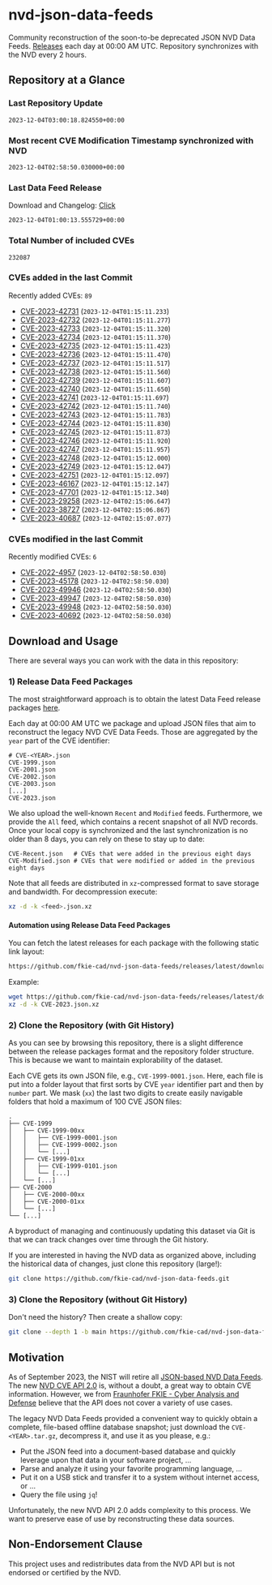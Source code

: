 # nvd-json-data-feeds

Community reconstruction of the soon-to-be deprecated JSON NVD Data Feeds. 
[Releases](https://github.com/fkie-cad/nvd-json-data-feeds/releases/latest) each day at 00:00 AM UTC.
Repository synchronizes with the NVD every 2 hours.

## Repository at a Glance

### Last Repository Update

```plain
2023-12-04T03:00:18.824550+00:00
```

### Most recent CVE Modification Timestamp synchronized with NVD

```plain
2023-12-04T02:58:50.030000+00:00
```

### Last Data Feed Release

Download and Changelog: [Click](https://github.com/fkie-cad/nvd-json-data-feeds/releases/latest)

```plain
2023-12-04T01:00:13.555729+00:00
```

### Total Number of included CVEs

```plain
232087
```

### CVEs added in the last Commit

Recently added CVEs: `89`

* [CVE-2023-42731](CVE-2023/CVE-2023-427xx/CVE-2023-42731.json) (`2023-12-04T01:15:11.233`)
* [CVE-2023-42732](CVE-2023/CVE-2023-427xx/CVE-2023-42732.json) (`2023-12-04T01:15:11.277`)
* [CVE-2023-42733](CVE-2023/CVE-2023-427xx/CVE-2023-42733.json) (`2023-12-04T01:15:11.320`)
* [CVE-2023-42734](CVE-2023/CVE-2023-427xx/CVE-2023-42734.json) (`2023-12-04T01:15:11.370`)
* [CVE-2023-42735](CVE-2023/CVE-2023-427xx/CVE-2023-42735.json) (`2023-12-04T01:15:11.423`)
* [CVE-2023-42736](CVE-2023/CVE-2023-427xx/CVE-2023-42736.json) (`2023-12-04T01:15:11.470`)
* [CVE-2023-42737](CVE-2023/CVE-2023-427xx/CVE-2023-42737.json) (`2023-12-04T01:15:11.517`)
* [CVE-2023-42738](CVE-2023/CVE-2023-427xx/CVE-2023-42738.json) (`2023-12-04T01:15:11.560`)
* [CVE-2023-42739](CVE-2023/CVE-2023-427xx/CVE-2023-42739.json) (`2023-12-04T01:15:11.607`)
* [CVE-2023-42740](CVE-2023/CVE-2023-427xx/CVE-2023-42740.json) (`2023-12-04T01:15:11.650`)
* [CVE-2023-42741](CVE-2023/CVE-2023-427xx/CVE-2023-42741.json) (`2023-12-04T01:15:11.697`)
* [CVE-2023-42742](CVE-2023/CVE-2023-427xx/CVE-2023-42742.json) (`2023-12-04T01:15:11.740`)
* [CVE-2023-42743](CVE-2023/CVE-2023-427xx/CVE-2023-42743.json) (`2023-12-04T01:15:11.783`)
* [CVE-2023-42744](CVE-2023/CVE-2023-427xx/CVE-2023-42744.json) (`2023-12-04T01:15:11.830`)
* [CVE-2023-42745](CVE-2023/CVE-2023-427xx/CVE-2023-42745.json) (`2023-12-04T01:15:11.873`)
* [CVE-2023-42746](CVE-2023/CVE-2023-427xx/CVE-2023-42746.json) (`2023-12-04T01:15:11.920`)
* [CVE-2023-42747](CVE-2023/CVE-2023-427xx/CVE-2023-42747.json) (`2023-12-04T01:15:11.957`)
* [CVE-2023-42748](CVE-2023/CVE-2023-427xx/CVE-2023-42748.json) (`2023-12-04T01:15:12.000`)
* [CVE-2023-42749](CVE-2023/CVE-2023-427xx/CVE-2023-42749.json) (`2023-12-04T01:15:12.047`)
* [CVE-2023-42751](CVE-2023/CVE-2023-427xx/CVE-2023-42751.json) (`2023-12-04T01:15:12.097`)
* [CVE-2023-46167](CVE-2023/CVE-2023-461xx/CVE-2023-46167.json) (`2023-12-04T01:15:12.147`)
* [CVE-2023-47701](CVE-2023/CVE-2023-477xx/CVE-2023-47701.json) (`2023-12-04T01:15:12.340`)
* [CVE-2023-29258](CVE-2023/CVE-2023-292xx/CVE-2023-29258.json) (`2023-12-04T02:15:06.647`)
* [CVE-2023-38727](CVE-2023/CVE-2023-387xx/CVE-2023-38727.json) (`2023-12-04T02:15:06.867`)
* [CVE-2023-40687](CVE-2023/CVE-2023-406xx/CVE-2023-40687.json) (`2023-12-04T02:15:07.077`)


### CVEs modified in the last Commit

Recently modified CVEs: `6`

* [CVE-2022-4957](CVE-2022/CVE-2022-49xx/CVE-2022-4957.json) (`2023-12-04T02:58:50.030`)
* [CVE-2023-45178](CVE-2023/CVE-2023-451xx/CVE-2023-45178.json) (`2023-12-04T02:58:50.030`)
* [CVE-2023-49946](CVE-2023/CVE-2023-499xx/CVE-2023-49946.json) (`2023-12-04T02:58:50.030`)
* [CVE-2023-49947](CVE-2023/CVE-2023-499xx/CVE-2023-49947.json) (`2023-12-04T02:58:50.030`)
* [CVE-2023-49948](CVE-2023/CVE-2023-499xx/CVE-2023-49948.json) (`2023-12-04T02:58:50.030`)
* [CVE-2023-40692](CVE-2023/CVE-2023-406xx/CVE-2023-40692.json) (`2023-12-04T02:58:50.030`)


## Download and Usage

There are several ways you can work with the data in this repository:

### 1) Release Data Feed Packages

The most straightforward approach is to obtain the latest Data Feed release packages [here](https://github.com/fkie-cad/nvd-json-data-feeds/releases/latest).

Each day at 00:00 AM UTC we package and upload JSON files that aim to reconstruct the legacy NVD CVE Data Feeds.
Those are aggregated by the `year` part of the CVE identifier:

```
# CVE-<YEAR>.json
CVE-1999.json
CVE-2001.json
CVE-2002.json
CVE-2003.json
[...]
CVE-2023.json
```

We also upload the well-known `Recent` and `Modified` feeds.
Furthermore, we provide the `All` feed, which contains a recent snapshot of all NVD records.
Once your local copy is synchronized and the last synchronization is no older than 8 days, you can rely on these to stay up to date:

```plain
CVE-Recent.json   # CVEs that were added in the previous eight days
CVE-Modified.json # CVEs that were modified or added in the previous eight days
```

Note that all feeds are distributed in `xz`-compressed format to save storage and bandwidth.
For decompression execute:

```sh
xz -d -k <feed>.json.xz
```


#### Automation using Release Data Feed Packages

You can fetch the latest releases for each package with the following static link layout:

```sh
https://github.com/fkie-cad/nvd-json-data-feeds/releases/latest/download/CVE-<YEAR>.json.xz
```

Example:

```sh
wget https://github.com/fkie-cad/nvd-json-data-feeds/releases/latest/download/CVE-2023.json.xz
xz -d -k CVE-2023.json.xz
```

### 2) Clone the Repository (with Git History)

As you can see by browsing this repository, there is a slight difference between the release packages format and the repository folder structure.
This is because we want to maintain explorability of the dataset.

Each CVE gets its own JSON file, e.g., `CVE-1999-0001.json`.
Here, each file is put into a folder layout that first sorts by CVE `year` identifier part and then by `number` part.
We mask (`xx`) the last two digits to create easily navigable folders that hold a maximum of 100 CVE JSON files:

```plain
.
├── CVE-1999
│   ├── CVE-1999-00xx
│   │   ├── CVE-1999-0001.json
│   │   ├── CVE-1999-0002.json
│   │   └── [...]
│   ├── CVE-1999-01xx
│   │   ├── CVE-1999-0101.json
│   │   └── [...]
│   └── [...]
├── CVE-2000
│   ├── CVE-2000-00xx
│   ├── CVE-2000-01xx
│   └── [...]
└── [...]
```

A byproduct of managing and continuously updating this dataset via Git is that we can track changes over time through the Git history.

If you are interested in having the NVD data as organized above, including the historical data of changes, just clone this repository (large!):

```sh
git clone https://github.com/fkie-cad/nvd-json-data-feeds.git
```

### 3) Clone the Repository (without Git History)

Don't need the history? Then create a shallow copy:

```sh
git clone --depth 1 -b main https://github.com/fkie-cad/nvd-json-data-feeds.git
```

## Motivation

As of September 2023, the NIST will retire all [JSON-based NVD Data Feeds](https://nvd.nist.gov/vuln/data-feeds#divRetirementBanner-1).
The new [NVD CVE API 2.0](https://nvd.nist.gov/developers/vulnerabilities) is, without a doubt, a great way to obtain CVE information.
However, we from [Fraunhofer FKIE - Cyber Analysis and Defense](https://www.fkie.fraunhofer.de/en/departments/cad.html) believe that the API does not cover a variety of use cases.

The legacy NVD Data Feeds provided a convenient way to quickly obtain a complete, file-based offline database snapshot; just download the `CVE-<YEAR>.tar.gz`, decompress it, and use it as you please, e.g.:

* Put the JSON feed into a document-based database and quickly leverage upon that data in your software project, ...
* Parse and analyze it using your favorite programming language, ...
* Put it on a USB stick and transfer it to a system without internet access, or ...
* Query the file using `jq`!

Unfortunately, the new NVD API 2.0 adds complexity to this process.
We want to preserve ease of use by reconstructing these data sources.

## Non-Endorsement Clause

This project uses and redistributes data from the NVD API but is not endorsed or certified by the NVD.